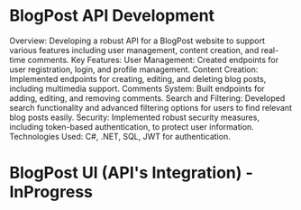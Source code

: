 # BlogPost API Development

Overview: Developing a robust API for a BlogPost website to support various features including user management, content creation, and real-time comments.
Key Features:
User Management: Created endpoints for user registration, login, and profile management.
Content Creation: Implemented endpoints for creating, editing, and deleting blog posts, including multimedia support.
Comments System: Built endpoints for adding, editing, and removing comments.
Search and Filtering: Developed search functionality and advanced filtering options for users to find relevant blog posts easily.
Security: Implemented robust security measures, including token-based authentication, to protect user information.
Technologies Used: C#, .NET, SQL, JWT for authentication.

# BlogPost UI (API's Integration) - InProgress
